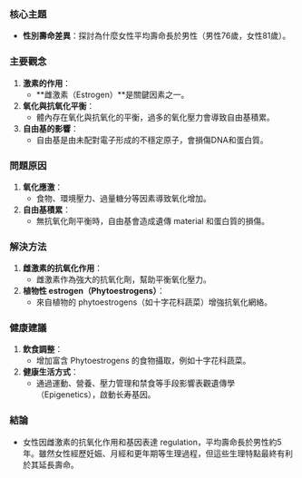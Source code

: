 ### 核心主題
- **性別壽命差異**：探討為什麼女性平均壽命長於男性（男性76歲，女性81歲）。

### 主要觀念
1. **激素的作用**：
   - **雌激素（Estrogen）**是關鍵因素之一。
2. **氧化與抗氧化平衡**：
   - 體內存在氧化與抗氧化的平衡，過多的氧化壓力會導致自由基積累。
3. **自由基的影響**：
   - 自由基是由未配對電子形成的不穩定原子，會損傷DNA和蛋白質。

### 問題原因
1. **氧化應激**：
   - 食物、環境壓力、過量糖分等因素導致氧化增加。
2. **自由基積累**：
   - 無抗氧化劑平衡時，自由基會造成遺傳 material 和蛋白質的損傷。

### 解決方法
1. **雌激素的抗氧化作用**：
   - 雌激素作為強大的抗氧化劑，幫助平衡氧化壓力。
2. **植物性 estrogen（Phytoestrogens）**：
   - 來自植物的 phytoestrogens（如十字花科蔬菜）增強抗氧化網絡。

### 健康建議
1. **飲食調整**：
   - 增加富含 Phytoestrogens 的食物攝取，例如十字花科蔬菜。
2. **健康生活方式**：
   - 通過運動、營養、壓力管理和禁食等手段影響表觀遺傳學（Epigenetics），啟動长寿基因。

### 結論
- 女性因雌激素的抗氧化作用和基因表達 regulation，平均壽命長於男性約5年。雖然女性經歷妊娠、月經和更年期等生理過程，但這些生理特點最終有利於其延長壽命。